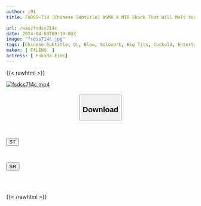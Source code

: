 ```yaml
---
author: j91
title: FSDSS-714 [Chinese Subtitle] ASMR X NTR Shock That Will Melt Your Brain! Eimi Fukada Can't Stop Getting An Erection That Hurts Even Though Her Beloved Girlfriend Is Being Fucked By Her Boss Right In Front Of Her.

url: /was/fsdss714c
date: 2024-04-09T09:10:00Z
image: "fsdss714c.jpg"
tags: [Chinese Subtitle, OL, Blow, Solowork, Big Tits, Cuckold, Entertainer	]
maker: [ FALENO  ]
actress: [ Fukada Eimi]
---
```



{{< rawhtml >}}

<div class="video" data-videoid="08Qyk7evQZub3VG">
    <a href="javascript:;">
        <img src="/was/fsdss714c/fsdss714c.jpg" width="WIDTH" height="HEIGHT" alt="fsdss714c.mp4" loading="lazy">
    </a>
</div>

<script type="text/javascript" src="https://j91.asia/asset/on-demand-st.js"></script>

<br>
  <link rel="stylesheet" href="https://j91.asia/asset/bs5.css">
  
  <center>
  <button class="btn btn-primary" type="button" data-bs-toggle="collapse" data-bs-target=".multi-collapse" aria-expanded="false" aria-controls="multiCollapseExample1 multiCollapseExample2"><h2>Download</h2></button></center>
</p>
<div class="row">
  <div class="col">
    <div class="collapse multi-collapse" id="multiCollapseExample1">
      <div class="card card-body">
	      	      <br>
<div class="buttons">  
<p><a href="https://streamtape.to/v/08Qyk7evQZub3VG" target="_blank"><button class="btn-hover color-3"><i class="fa fa-download"></i> ST</button></a></p></div>
    </div>
  </div>
</div>
  <div class="col">
    <div class="collapse multi-collapse" id="multiCollapseExample2">
      <div class="card card-body">
	      <br>
<div class="buttons">
<p><a href="https://rubystm.com/3cvh0ex8fusk" target="_blank"><button class="btn-hover color-9"><i class="fa fa-download"></i> SR</button></a></p></div>
<br><br>
      </div>
    </div>
  </div>
</div>

{{< /rawhtml >}}